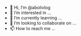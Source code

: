 - 👋 Hi, I’m @abolivlog
- 👀 I’m interested in ...
- 🌱 I’m currently learning ...
- 💞️ I’m looking to collaborate on ...
- 📫 How to reach me ...

<!---
abolivlog/abolivlog is a ✨ special ✨ repository because its `README.md` (this file) appears on your GitHub profile.
You can click the Preview link to take a look at your changes.
--->
